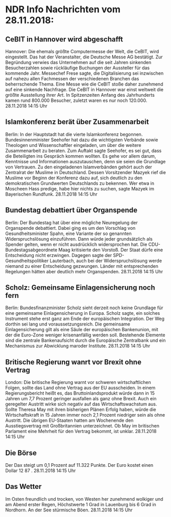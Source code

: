 # NDR Info Nachrichten vom 28.11.2018:


## CeBIT in Hannover wird abgeschafft
Hannover: Die ehemals größte Computermesse der Welt, die CeBIT, wird eingestellt. Das hat der Veranstalter, die Deutsche Messe AG bestätigt. Zur Begründung verwies das Unternehmen auf die seit Jahren sinkenden Besucherzahlen sowie rückläufige Buchungen der Aussteller für das kommende Jahr. Messechef Frese sagte, die Digitalisierung sei inzwischen auf nahezu allen Fachmessen der verschiedenen Branchen das beherrschende Thema. Eine Messe wie die CeBIT stoße daher zunehmend auf eine sinkende Nachfrage. Die CeBIT in Hannover war einst weltweit die größte Ausstellung ihrer Art. In Spitzenzeiten Anfang des Jahrhunderts kamen rund 800.000 Besucher, zuletzt waren es nur noch 120.000. 28.11.2018 14:15 Uhr 

## Islamkonferenz berät über Zusammenarbeit
Berlin: In der Hauptstadt hat die vierte Islamkonferenz begonnen. Bundesinnenminister Seehofer hat dazu die wichtigsten Verbände sowie Theologen und Wissenschaftler eingeladen, um über die weitere Zusammenarbeit zu beraten. Zum Auftakt sagte Seehofer, es sei gut, dass die Beteiligten ins Gespräch kommen wollten. Es gehe vor allem darum, Kenntnisse und Informationen auszutauschen, denn sie seien die Grundlage von Vertrauen. Zu den eingeladenen Islamverbänden gehört auch der Zentralrat der Muslime in Deutschland. Dessen Vorsitzender Mazyek rief die Muslime vor Beginn der Konferenz dazu auf, sich deutlich zu den demokratischen Grundwerten Deutschlands zu bekennen. Wer etwa in Moscheen Hass predige, habe hier nichts zu suchen, sagte Mazyek im Bayerischen Rundfunk. 28.11.2018 14:15 Uhr 

## Bundestag debattiert über Organspende
Berlin: Der Bundestag hat über eine mögliche Neuregelung der Organspende debattiert. Dabei ging es um den Vorschlag von Gesundheitsminister Spahn, eine Variante der so genannten Widerspruchslösung einzuführen. Dann würde jeder grundsätzlich als Spender gelten, wenn er nicht ausdrücklich widersprochen hat. Die CDU-Bundestagsabgeordnete Maag kritisierte den Vorstoß. Der Staat dürfe eine Entscheidung nicht erzwingen. Dagegen sagte der SPD-Gesundheitspolitiker Lauterbach, auch bei der Widerspruchslösung werde niemand zu einer Entscheidung gezwungen. Länder mit entsprechenden Regelungen hätten aber deutlich mehr Organspenden. 28.11.2018 14:15 Uhr 

## Scholz: Gemeinsame Einlagensicherung noch fern
Berlin:	Bundesfinanzminister Scholz sieht derzeit noch keine Grundlage für eine gemeinsame Einlagensicherung in Europa. Scholz sagte, ein solches Instrument stehe erst ganz am Ende der europäischen Integration. Der Weg dorthin sei lang und voraussetzungsreich. Die gemeinsame Einlagensicherung gilt als eine Säule der europäischen Bankenunion, mit der die Euro-Zone weniger krisenanfällig werden soll. Bestehende Elemente sind die zentrale Bankenaufsicht durch die Europäische Zentralbank und ein Mechanismus zur Abwicklung maroder Institute. 28.11.2018 14:15 Uhr 

## Britische Regierung wanrt vor Brexit ohne Vertrag
London:	Die britische Regierung warnt vor schweren wirtschaftlichen Folgen, sollte das Land ohne Vertrag aus der EU ausscheiden. In einem Regierungsbericht heißt es, das Bruttoinlandsprodukt würde dann in 15 Jahren um 7,7 Prozent geringer ausfallen als ganz ohne Brexit. Auch ein geregelter Austritt wirke sich negativ auf das Wirtschaftswachstum aus. Sollte Theresa May mit ihren bisherigen Plänen Erfolg haben, würde die Wirtschaftskraft in 15 Jahren immer noch 2,1 Prozent niedriger sein als ohne Austritt. Die übrigen EU-Staaten hatten am Wochenende den Ausstiegsvertrag mit Großbritannien unterzeichnet. Ob May im britischen Parlament eine Mehrheit für den Vertrag bekommt, ist unklar. 28.11.2018 14:15 Uhr 

## Die Börse
Der Dax steigt um  0,1  Prozent auf  11.322  Punkte. Der Euro kostet einen Dollar  12 87 . 28.11.2018 14:15 Uhr 

## Das Wetter
Im Osten freundlich und trocken, von Westen her zunehmend wolkiger und am Abend erster Regen, Höchstwerte 1 Grad in Lauenburg bis 6 Grad in Nordhorn. An der See stürmische Böen. 28.11.2018 14:15 Uhr 
